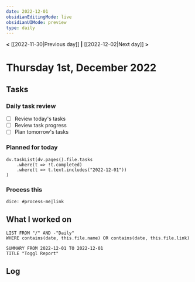 ```yaml
---
date: 2022-12-01
obsidianEditingMode: live
obsidianUIMode: preview
type: daily
---
```


**<** [[2022-11-30|Previous day]] **|** [[2022-12-02|Next day]] **>**

# Thursday 1st, December 2022

## Tasks

### Daily task review
- [ ] Review today's tasks
- [ ] Review task progress
- [ ] Plan tomorrow's tasks

### Planned for today

```dataviewjs
dv.taskList(dv.pages().file.tasks
	.where(t => !t.completed)
	.where(t => t.text.includes("2022-12-01"))
)
```

### Process this
`dice: #process-me|link`

## What I worked on
```dataview
LIST FROM "/" AND -"Daily"
WHERE contains(date, this.file.name) OR contains(date, this.file.link)
```

```toggl
SUMMARY FROM 2022-12-01 TO 2022-12-01
TITLE "Toggl Report"
```

## Log
